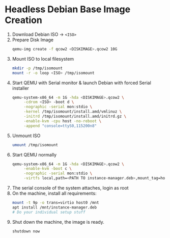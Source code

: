 # Headless Debian Base Image Creation

1. Download Debian ISO -> `<ISO>`
2. Prepare Disk Image
   ```bash
   qemu-img create -f qcow2 <DISKIMAGE>.qcow2 10G
   ```
3. Mount ISO to local filesystem
   ```bash
   mkdir -p /tmp/isomount
   mount -r -o loop <ISO> /tmp/isomount
   ```
4. Start QEMU with Serial monitor & launch Debian with forced Serial installer
   ```bash
   qemu-system-x86_64 -m 1G -hda <DISKIMAGE>.qcow2 \
        -cdrom <ISO> -boot d \
        -nographic -serial mon:stdio \
        -kernel /tmp/isomount/install.amd/vmlinuz \
        -initrd /tmp/isomount/install.amd/initrd.gz \
        -enable-kvm -cpu host -no-reboot \
        -append "console=ttyS0,115200n8"
   ```
5. Unmount ISO
   ```bash
   umount /tmp/isomount
   ```
6. Start QEMU normally
   ```bash
   qemu-system-x86_64 -m 1G -hda <DISKIMAGE>.qcow2 \
        -enable-kvm -boot c \
        -nographic -serial mon:stdio \
        -virtfs local,path=<PATH TO instance-manager.deb>,mount_tag=host0,security_model=passthrough,id=host0
   ```
7. The serial console of the system attaches, login as root
8. On the machine, install all requirements:
   ```bash
   mount -t 9p -o trans=virtio host0 /mnt
   apt install /mnt/instance-manager.deb
   # Do your individual setup stuff
   ```
9. Shut down the machine, the image is ready.
   ```bash
   shutdown now
   ```
